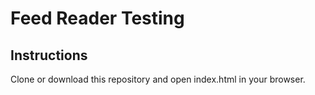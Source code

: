# Feed Reader Testing

## Instructions

Clone or download this repository and open index.html in your browser.
